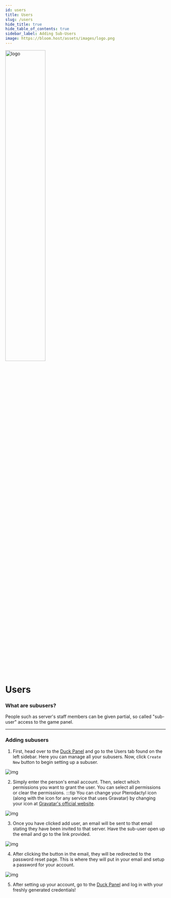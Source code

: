 ```yaml
---
id: users
title: Users
slug: /users
hide_title: true
hide_table_of_contents: true
sidebar_label: Adding Sub-Users
image: https://bloom.host/assets/images/logo.png
---
```


<div class="text--center">
<img src="https://bloom.host/assets/images/logo.png" alt="logo" height="50%" width="50%"/>
<h1>Users</h1>
</div>

### What are subusers?
People such as server's staff members can be given partial, so called "sub-user" access to the game panel.

---

### Adding subusers

1. First, head over to the [Duck Panel](https://mc.bloom.host/) and go to the Users tab found on the left sidebar. Here you can manage all your subusers. Now, click `Create New` button to begin setting up a subuser.

<div class="text--center"><img src={require('../../static/imgs/using_the_panel/users/1.png').default} alt="img"/></div>

2. Simply enter the person's email account. Then, select which permissions you want to grant the user. You can select all permissions or clear the permissions.
:::tip 
You can change your Pterodactyl icon (along with the icon for any service that uses Gravatar) by changing your icon at [Gravatar's official website](https://en.gravatar.com/).
<div class="text--center"><img src={require('../../static/imgs/using_the_panel/users/2.png').default} alt="img"/></div>

3. Once you have clicked add user, an email will be sent to that email stating they have been invited to that server. Have the sub-user open up the email and go to the link provided.
<div class="text--center"><img src={require('../../static/imgs/using_the_panel/users/3.png').default} alt="img"/></div>

4. After clicking the button in the email, they will be redirected to the password reset page. This is where they will put in your email and setup a password for your account.
<div class="text--center"><img src={require('../../static/imgs/using_the_panel/users/4.png').default} alt="img"/></div>

5. After setting up your account, go to the [Duck Panel](https://mc.bloom.host/) and log in with your freshly generated credentials!
